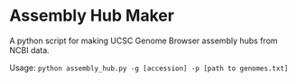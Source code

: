 # Assembly Hub Maker
A python script for making UCSC Genome Browser assembly hubs from NCBI data. 

Usage:
`python assembly_hub.py -g [accession] -p [path to genomes.txt]`

